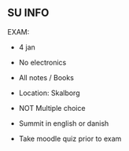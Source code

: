 ## SU INFO

EXAM:

- 4 jan	

- No electronics

- All notes / Books

- Location: Skalborg

- NOT Multiple choice

- Summit in english or danish

- Take moodle quiz prior to exam
